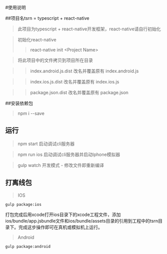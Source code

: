 #使用说明

##项目名tsrn = typescript + react-native

> 此项目为typescript + react-native开发框架，react-native请自行初始化

> 初始化react-native
>> react-native init \<Project Name\>


> 将此项目中的文件拷贝到项目所在目录


>> index.android.js.dist 改名并覆盖原有 index.android.js


>> index.ios.js.dist 改名并覆盖原有 index.ios.js


>> package.json.dist 改名并覆盖原有 package.json


##安装依赖包
> npm i --save

## 运行
> npm start 启动调试cli服务器


> npm run ios 启动调试cli服务器并启动Iphone模拟器


> gulp watch 开发模式 - 修改文件即重新编译

## 打离线包
> IOS

`gulp package:ios`

打包完成后用xcode打开ios目录下的xcode工程文件，添加ios/bundle/app.jsbundle文件和ios/bundle/assets目录的引用到工程中的tsrn目录下。完成这步操作即可在真机或模拟机上运行。

> Android

`gulp package:android`

